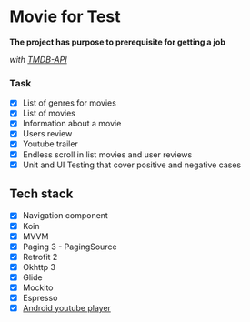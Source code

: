 # Movie for Test
**The project has purpose to prerequisite for getting a job**

_with [TMDB-API](https://api.themoviedb.org)_
### Task
- [X] List of genres for movies
- [X] List of movies
- [X] Information about a movie
- [X] Users review
- [X] Youtube trailer
- [x] Endless scroll in list movies and user reviews
- [X] Unit and UI Testing that cover positive and negative cases

## Tech stack
- [x] Navigation component
- [x] Koin
- [x] MVVM
- [x] Paging 3 - PagingSource
- [x] Retrofit 2
- [x] Okhttp 3
- [x] Glide
- [x] Mockito
- [x] Espresso
- [x] [Android youtube player](https://github.com/PierfrancescoSoffritti/android-youtube-player)